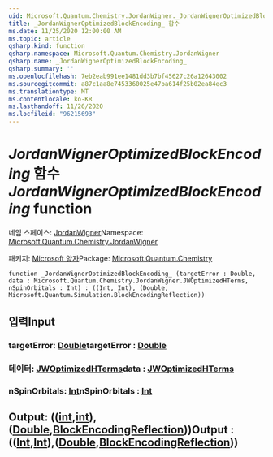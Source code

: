 ```yaml
---
uid: Microsoft.Quantum.Chemistry.JordanWigner._JordanWignerOptimizedBlockEncoding_
title: _JordanWignerOptimizedBlockEncoding_ 함수
ms.date: 11/25/2020 12:00:00 AM
ms.topic: article
qsharp.kind: function
qsharp.namespace: Microsoft.Quantum.Chemistry.JordanWigner
qsharp.name: _JordanWignerOptimizedBlockEncoding_
qsharp.summary: ''
ms.openlocfilehash: 7eb2eab991ee1481dd3b7bf45627c26a12643002
ms.sourcegitcommit: a87c1aa8e7453360025e47ba614f25b02ea84ec3
ms.translationtype: MT
ms.contentlocale: ko-KR
ms.lasthandoff: 11/26/2020
ms.locfileid: "96215693"
---
```

# <a name="_jordanwigneroptimizedblockencoding_-function"></a><span data-ttu-id="27048-102">_JordanWignerOptimizedBlockEncoding_ 함수</span><span class="sxs-lookup"><span data-stu-id="27048-102">_JordanWignerOptimizedBlockEncoding_ function</span></span>

<span data-ttu-id="27048-103">네임 스페이스: [JordanWigner](xref:Microsoft.Quantum.Chemistry.JordanWigner)</span><span class="sxs-lookup"><span data-stu-id="27048-103">Namespace: [Microsoft.Quantum.Chemistry.JordanWigner](xref:Microsoft.Quantum.Chemistry.JordanWigner)</span></span>

<span data-ttu-id="27048-104">패키지: [Microsoft 양자](https://nuget.org/packages/Microsoft.Quantum.Chemistry)</span><span class="sxs-lookup"><span data-stu-id="27048-104">Package: [Microsoft.Quantum.Chemistry](https://nuget.org/packages/Microsoft.Quantum.Chemistry)</span></span>




```qsharp
function _JordanWignerOptimizedBlockEncoding_ (targetError : Double, data : Microsoft.Quantum.Chemistry.JordanWigner.JWOptimizedHTerms, nSpinOrbitals : Int) : ((Int, Int), (Double, Microsoft.Quantum.Simulation.BlockEncodingReflection))
```


## <a name="input"></a><span data-ttu-id="27048-105">입력</span><span class="sxs-lookup"><span data-stu-id="27048-105">Input</span></span>

### <a name="targeterror--double"></a><span data-ttu-id="27048-106">targetError: [Double](xref:microsoft.quantum.lang-ref.double)</span><span class="sxs-lookup"><span data-stu-id="27048-106">targetError : [Double](xref:microsoft.quantum.lang-ref.double)</span></span>




### <a name="data--jwoptimizedhterms"></a><span data-ttu-id="27048-107">데이터: [JWOptimizedHTerms](xref:Microsoft.Quantum.Chemistry.JordanWigner.JWOptimizedHTerms)</span><span class="sxs-lookup"><span data-stu-id="27048-107">data : [JWOptimizedHTerms](xref:Microsoft.Quantum.Chemistry.JordanWigner.JWOptimizedHTerms)</span></span>




### <a name="nspinorbitals--int"></a><span data-ttu-id="27048-108">nSpinOrbitals: [Int](xref:microsoft.quantum.lang-ref.int)</span><span class="sxs-lookup"><span data-stu-id="27048-108">nSpinOrbitals : [Int](xref:microsoft.quantum.lang-ref.int)</span></span>





## <a name="output--intintdoubleblockencodingreflection"></a><span data-ttu-id="27048-109">Output: (([int](xref:microsoft.quantum.lang-ref.int),[int](xref:microsoft.quantum.lang-ref.int)), ([Double](xref:microsoft.quantum.lang-ref.double),[BlockEncodingReflection](xref:Microsoft.Quantum.Simulation.BlockEncodingReflection)))</span><span class="sxs-lookup"><span data-stu-id="27048-109">Output : (([Int](xref:microsoft.quantum.lang-ref.int),[Int](xref:microsoft.quantum.lang-ref.int)),([Double](xref:microsoft.quantum.lang-ref.double),[BlockEncodingReflection](xref:Microsoft.Quantum.Simulation.BlockEncodingReflection)))</span></span>

